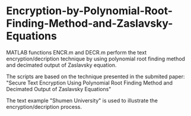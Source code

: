 # Encryption-by-Polynomial-Root-Finding-Method-and-Zaslavsky-Equations

 MATLAB functions ENCR.m and DECR.m perform the text encryption/decription technique by using polynomial root finding method
 and decimated output of Zaslavsky equation.
 
 The scripts are based on the technique presented in the submited paper:
 "Secure Text Encryption Using Polynomial Root Finding Method and Decimated Output of Zaslavsky Equations"

 The text example "Shumen University" is used to illustrate the encryption/decription process. 
